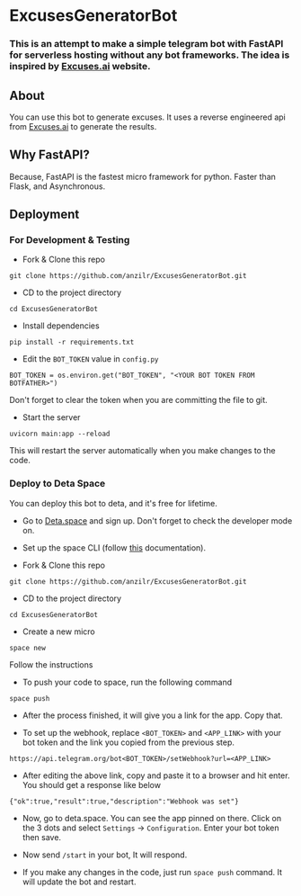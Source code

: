 # ExcusesGeneratorBot


### This is an attempt to make a simple telegram bot with FastAPI for serverless hosting without any bot frameworks. The idea is inspired by [Excuses.ai](excuses.ai) website.

## About

You can use this bot to generate excuses. It uses a reverse engineered api from [Excuses.ai](excuses.ai) to generate the results.

## Why FastAPI?

Because, FastAPI is the fastest micro framework for python. Faster than Flask, and Asynchronous.

## Deployment

### For Development & Testing

- Fork & Clone this repo
```
git clone https://github.com/anzilr/ExcusesGeneratorBot.git
```

* CD to the project directory
```
cd ExcusesGeneratorBot
```

+ Install dependencies
```
pip install -r requirements.txt
```

- Edit the `BOT_TOKEN` value in `config.py` 
```
BOT_TOKEN = os.environ.get("BOT_TOKEN", "<YOUR BOT TOKEN FROM BOTFATHER>")
```
Don't forget to clear the token when you are committing the file to git.

- Start the server
```
uvicorn main:app --reload
```
This will restart the server automatically when you make changes to the code.

### Deploy to Deta Space

You can deploy this bot to deta, and it's free for lifetime.
- Go to [Deta.space](deta.space) and sign up. Don't forget to check the developer mode on.

- Set up the space CLI (follow [this](https://deta.space/docs/en/basics/cli) documentation).

- Fork & Clone this repo
```
git clone https://github.com/anzilr/ExcusesGeneratorBot.git
```

* CD to the project directory
```
cd ExcusesGeneratorBot
```

* Create a new micro
```
space new
```
Follow the instructions

- To push your code to space, run the following command
```
space push
```

- After the process finished, it will give you a link for the app. Copy that.

- To set up the webhook, replace `<BOT_TOKEN>` and `<APP_LINK>` with your bot token and the link you copied from the previous step.
```
https://api.telegram.org/bot<BOT_TOKEN>/setWebhook?url=<APP_LINK>
```

- After editing the above link, copy and paste it to a browser and hit enter. You should get a response like below
```
{"ok":true,"result":true,"description":"Webhook was set"}
```
- Now, go to deta.space. You can see the app pinned on there. Click on the 3 dots and select `Settings` -> `Configuration`. Enter your bot token then save.

- Now send `/start` in your bot, It will respond.

- If you make any changes in the code, just run `space push` command. It will update the bot and restart.


